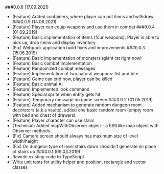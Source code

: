 ###0.0.6 (17.09.2021)
* (Feature) Added containers, where player can put items and withdraw
###0.0.5 (14.06.2021)
* (Feature) Player can equip weapons and use them in combat
###0.0.4 (01.09.2019)
* (Feature) Basic implementation of items (four weapons). Player is able to pick up, drop items and display inventory 
* (Fix)     Webpack application build fixes and improvements
###0.0.3 (15.06.2019)
* (Feature) Basic implementation of monsters (giant rat right now)
* (Feature) Basic combat implementation
* (Feature) Randomized combat messages
* (Feature) Implementation of two natural weapons: fist and bite
* (Feature) Game can end now, player can be killed
* (Feature) Basic animal AI
* (Feature) Implemented look command
* (Feature) Special sprite when entity gets hit
* (Feature) Temporary message on game screen
###0.0.2 (01.05.2019)
* (Feature) Added mechanism to generate random dungeon room decorators (a.k.a vaults), added
one basic random room (empty room with bed and chest of drawers)
* (Feature) Player character can use stairs
* (Technical) Added mapWithObserver object - a ES6 like map object with Observer methods
* (Fix) Camera screen should always has maximum size of level width/height
* (Fix) On dungeon type of level stairs down shouldn't generate on place of stairs up
###0.0.1 (09.03.2019)
* Rewrite existing code to TypeScript
* Write unit tests for utility helper and position, rectangle and vector classes
